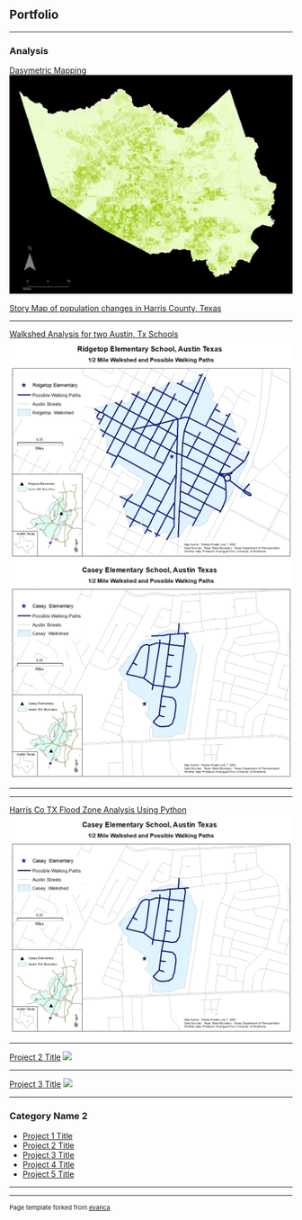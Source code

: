 ## Portfolio

---

### Analysis

[Dasymetric Mapping](/sample_page)
<img src="images/pop_19.jpg?raw=true"/>

<a href="https://storymaps.arcgis.com/stories/0c9534f559e74555b303baa57f1c0f51">Story Map of population changes in Harris County, Texas</a> 

---

[Walkshed Analysis for two Austin, Tx Schools](/sample_page)
<img src="images/RidgetopWalkshed.jpg?raw=true"/>
<img src="images/CaseyWalkshed.jpg?raw=true"/>

---

---
[Harris Co TX Flood Zone Analysis Using Python](/pdf/ProjReportHarrisFlooding.pdf)
<img src="images/CaseyWalkshed.jpg?raw=true"/>

---
[Project 2 Title](/pdf/sample_presentation.pdf)
<img src="images/dummy_thumbnail.jpg?raw=true"/>

---
[Project 3 Title](http://example.com/)
<img src="images/dummy_thumbnail.jpg?raw=true"/>

---

### Category Name 2

- [Project 1 Title](http://example.com/)
- [Project 2 Title](http://example.com/)
- [Project 3 Title](http://example.com/)
- [Project 4 Title](http://example.com/)
- [Project 5 Title](http://example.com/)

---




---
<p style="font-size:11px">Page template forked from <a href="https://github.com/evanca/quick-portfolio">evanca</a></p>
<!-- Remove above link if you don't want to attibute -->
